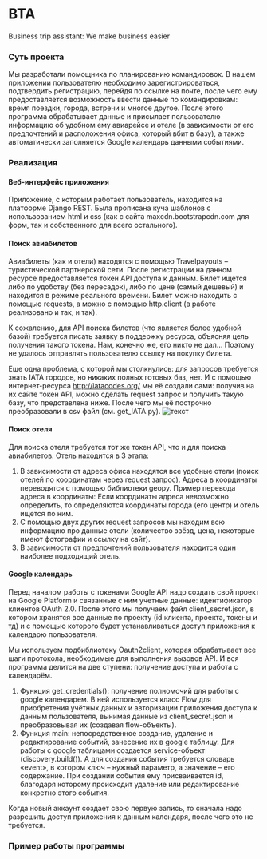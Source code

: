 # BTA
Business trip assistant: We make business easier

### Суть проекта
Мы разработали помощника по планированию командировок. 
В нашем приложении пользователю необходимо зарегистрироваться, подтвердить регистрацию, перейдя по ссылке на почте, после чего ему предоставляется возможность ввести данные по командировкам: время поездки, города, встречи и многое другое. После этого программа обрабатывает данные и присылает пользователю информацию об удобном ему авиарейсе и отеле (в зависимости от его предпочтений и расположения офиса, который вбит в базу), а также автоматически заполняется Google календарь данными событиями. 

### Реализация

#### Веб-интерфейс приложения
Приложение, с которым работает пользователь, находится на платформе Django REST. 
Была прописана куча шаблонов с использованием html и css (как с сайта maxcdn.bootstrapcdn.com для форм, так и собственного для всего остального).

#### Поиск авиабилетов
Авиабилеты (как и отели) находятся с помощью Travelpayouts – туристической партнерской сети. После регистрации на данном ресурсе предоставляется токен API доступа к данным.
Билет ищется либо по удобству (без пересадок), либо по цене (самый дешевый) и находится в режиме реального времени. Билет можно находить с помощью requests, а можно с помощью http.client (в работе реализовано и так, и так).

К сожалению, для API поиска билетов (что является более удобной базой) требуется писать заявку в поддержку ресурса, объясняя цель получения такого токена. Нам, конечно же, его никто не дал… Поэтому не удалось отправлять пользователю ссылку на покупку билета.

Еще одна проблема, с которой мы столкнулись: для запросов требуется знать IATA городов, но никаких полных готовых баз, нет. И с помощью интернет-ресурса http://iatacodes.org/  мы её создали сами: получив на их сайте токен API, можно сделать request запрос и получить такую базу, что представлена ниже. После чего мы её построчно преобразовали в csv файл (см. get_IATA.py).
![текст](https://github.com/Ronypea/BTA/raw/master/D:/Создание.png)

#### Поиск отеля
Для поиска отеля требуется тот же токен API, что и для поиска авиабилетов. Отель находится в 3 этапа:
1)	В зависимости от адреса офиса находятся все удобные отели (поиск отелей по координатам через request запрос).
Адреса в координаты переводятся с помощью библиотеки geopy. 
Пример перевода адреса в координаты:
Если координаты адреса невозможно определить, то определяются координаты города (его центр) и отель ищется по ним.
2)	С помощью двух других request запросов мы находим всю информацию про данные отели (количество звёзд, цена, некоторые имеют фотографии и ссылку на сайт).
3)	В зависимости от предпочтений пользователя находится один наиболее подходящий отель.

#### Google календарь
Перед началом работы с токенами Google API надо создать свой проект на Google Platform и связанные с ним учетные данные: идентификатор клиентов OAuth 2.0.
После этого мы получаем файл client_secret.json, в котором хранятся все данные по проекту (id клиента, проекта, токены и тд) и с помощью которого будет устанавливаться доступ приложения к календарю пользователя. 

Мы используем подбиблиотеку Oauth2client, которая обрабатывает все шаги протокола, необходимые для выполнения вызовов API. И вся программа делится на две ступени: получение доступа и работа с календарём. 
1)	Функция get_credentials(): получение полномочий для работы с google календарем. В ней используется класс Flow для приобретения учётных данных и авторизации приложения доступа к данным пользователя, вынимая данные из client_secret.json и преобразовывая их (создавая flow-объекты).  
2)	Функция main: непосредственное создание, удаление и редактирование событий, занесение их в google таблицу. 
Для работы с google таблицами создается service-объект (discovery.build()). А для создания события требуется словарь «event», в котором ключ – нужный параметр, а значение – его содержание. При создании события ему присваивается id, благодаря которому происходит удаление или редактирование конкретно этого события.

Когда новый аккаунт создает свою первую запись, то сначала надо разрешить доступ приложения к данным календаря, после чего это не требуется.

### Пример работы программы


